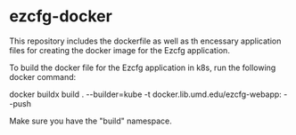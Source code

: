 # ezcfg-docker

This repository includes the dockerfile as well as th encessary application files for creating the docker image for the Ezcfg application.

To build the docker file for the Ezcfg application in k8s, run the following docker command:


docker buildx build . --builder=kube -t docker.lib.umd.edu/ezcfg-webapp:<tag> --push


Make sure you have the "build" namespace.
